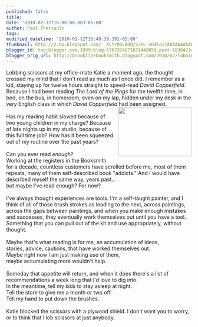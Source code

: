 ```yaml
---
published: false
title: 
date: '2010-02-12T16:00:00.003-05:00'
author: Paul Theriault
tags: 
modified_datetime: '2010-02-12T16:48:39.391-05:00'
thumbnail: http://2.bp.blogspot.com/__XLYr0GLRDQ/S3XL_vD4ioI/AAAAAAAAADk/pslJB_Mj_SY/s72-c/untitled_richman3.1
blogger_id: tag:blogger.com,1999:blog-5767374071871443859.post-1838421457987831860
blogger_orig_url: http://brooklinebooksmith.blogspot.com/2010/02/lobbing-scissors-at-my-office-mate.html
---
```


<div>Lobbing scissors at my office-mate Katie a moment ago, the thought crossed my mind that I don't read as much as I once did. I remember as a kid, staying up for twelve hours straight to speed-read <em>David Copperfield</em>. Because I had been reading <em>The Lord of the Rings</em> for the twelfth time, in bed, on the bus, in homeroom, even on my lap, hidden under my desk in the very English class in which <em>David Copperfield</em> had been assigned.<br /><a href="http://2.bp.blogspot.com/__XLYr0GLRDQ/S3XL_vD4ioI/AAAAAAAAADk/pslJB_Mj_SY/s1600-h/untitled_richman3.1"><img style="MARGIN: 0px 0px 10px 10px; WIDTH: 200px; FLOAT: right; HEIGHT: 133px; CURSOR: hand" id="BLOGGER_PHOTO_ID_5437476420944693890" border="0" alt="" src="http://2.bp.blogspot.com/__XLYr0GLRDQ/S3XL_vD4ioI/AAAAAAAAADk/pslJB_Mj_SY/s320/untitled_richman3.1" /></a><br />Has my reading habit slowed because of two young children in my charge? Because of late nights up in my studio, because of this full time job? How has it been squeezed out of my routine over the past years?<br /><br />Can you ever read <em>enough</em>?<br />Working at the registers in the Booksmith for a decade, countless customers have scrolled before me, most of them repeats, many of them self-described book "addicts." And I would have described myself the same way, years past...<br />but maybe I've read enough? For now?<br /><br />I've always thought experiences are tools. I'm a self-taught painter, and I think of all of those brush strokes as leading to the next, across paintings, across the gaps between paintings, and when you make enough mistakes and successes, they eventually work themselves out until you have a tool. Something that you can pull out of the kit and use appropriately, without thought.<br /><br />Maybe that's what reading is for me, an accumulation of ideas,<br />stories, advice, cautions, that have worked themselves out.<br />Maybe right now I am just making use of them,<br />maybe accumulating more wouldn't help.<br /><br />Someday that appetite will return, and when it does there's a list of recommendations a week long that I'd love to dig into.<br />In the meantime, tell my kids to stay asleep at night.<br />Tell the store to give me a month or two off.<br />Tell my hand to put down the brushes.<br /><br />Katie blocked the scissors with a plywood shield. I don't want you to worry, or to think that I lob scissors at just anybody.</div>